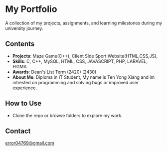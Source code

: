 # My Portfolio  

A collection of my projects, assignments, and learning milestones during my university journey.  

## Contents  
- **Projects**: Maze Game(C++), Cilent Side Sport Website(HTML,CSS,JS),  
- **Skills**: C, C++, MySQL, HTML, CSS, JAVASCRIPT, PHP, LARAVEL, FIGMA.
- **Awards**: Dean's List Term (2420) (2430) 
- **About Me**: Diploma in IT Student, My name is Ten Yong Xiang and im intrested on programming and solving bugs or improved user experience.  

## How to Use
- Clone the repo or browse folders to explore my work.

## Contact  
error04769@gmail.com 
